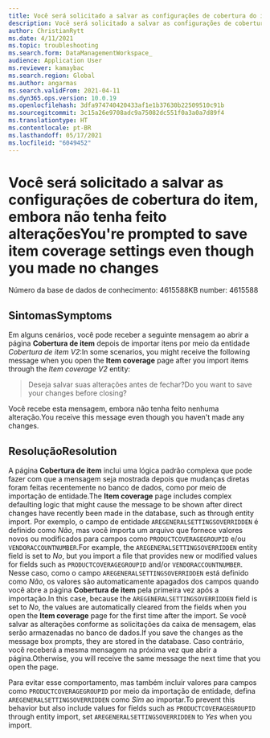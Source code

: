 ```yaml
---
title: Você será solicitado a salvar as configurações de cobertura do item, embora não tenha feito alterações
description: Você será solicitado a salvar as configurações de cobertura do item, embora não tenha feito alterações.
author: ChristianRytt
ms.date: 4/11/2021
ms.topic: troubleshooting
ms.search.form: DataManagementWorkspace_
audience: Application User
ms.reviewer: kamaybac
ms.search.region: Global
ms.author: angarmas
ms.search.validFrom: 2021-04-11
ms.dyn365.ops.version: 10.0.19
ms.openlocfilehash: 3dfa974740420433af1e1b37630b22509510c91b
ms.sourcegitcommit: 3c15a26e9708adc9a75082dc551f0a3a0a7d89f4
ms.translationtype: HT
ms.contentlocale: pt-BR
ms.lasthandoff: 05/17/2021
ms.locfileid: "6049452"
---
```

# <a name="youre-prompted-to-save-item-coverage-settings-even-though-you-made-no-changes"></a><span data-ttu-id="cb265-103">Você será solicitado a salvar as configurações de cobertura do item, embora não tenha feito alterações</span><span class="sxs-lookup"><span data-stu-id="cb265-103">You're prompted to save item coverage settings even though you made no changes</span></span>

<span data-ttu-id="cb265-104">Número da base de dados de conhecimento: 4615588</span><span class="sxs-lookup"><span data-stu-id="cb265-104">KB number: 4615588</span></span>

## <a name="symptoms"></a><span data-ttu-id="cb265-105">Sintomas</span><span class="sxs-lookup"><span data-stu-id="cb265-105">Symptoms</span></span>

<span data-ttu-id="cb265-106">Em alguns cenários, você pode receber a seguinte mensagem ao abrir a página **Cobertura de item** depois de importar itens por meio da entidade *Cobertura de item V2*:</span><span class="sxs-lookup"><span data-stu-id="cb265-106">In some scenarios, you might receive the following message when you open the **Item coverage** page after you import items through the *Item coverage V2* entity:</span></span>

> <span data-ttu-id="cb265-107">Deseja salvar suas alterações antes de fechar?</span><span class="sxs-lookup"><span data-stu-id="cb265-107">Do you want to save your changes before closing?</span></span>

<span data-ttu-id="cb265-108">Você recebe esta mensagem, embora não tenha feito nenhuma alteração.</span><span class="sxs-lookup"><span data-stu-id="cb265-108">You receive this message even though you haven't made any changes.</span></span>

## <a name="resolution"></a><span data-ttu-id="cb265-109">Resolução</span><span class="sxs-lookup"><span data-stu-id="cb265-109">Resolution</span></span>

<span data-ttu-id="cb265-110">A página **Cobertura de item** inclui uma lógica padrão complexa que pode fazer com que a mensagem seja mostrada depois que mudanças diretas foram feitas recentemente no banco de dados, como por meio de importação de entidade.</span><span class="sxs-lookup"><span data-stu-id="cb265-110">The **Item coverage** page includes complex defaulting logic that might cause the message to be shown after direct changes have recently been made in the database, such as through entity import.</span></span> <span data-ttu-id="cb265-111">Por exemplo, o campo de entidade `AREGENERALSETTINGSOVERRIDDEN` é definido como *Não*, mas você importa um arquivo que fornece valores novos ou modificados para campos como `PRODUCTCOVERAGEGROUPID` e/ou `VENDORACCOUNTNUMBER`.</span><span class="sxs-lookup"><span data-stu-id="cb265-111">For example, the `AREGENERALSETTINGSOVERRIDDEN` entity field is set to *No*, but you import a file that provides new or modified values for fields such as `PRODUCTCOVERAGEGROUPID` and/or `VENDORACCOUNTNUMBER`.</span></span> <span data-ttu-id="cb265-112">Nesse caso, como o campo `AREGENERALSETTINGSOVERRIDDEN` está definido como *Não*, os valores são automaticamente apagados dos campos quando você abre a página **Cobertura de item** pela primeira vez após a importação.</span><span class="sxs-lookup"><span data-stu-id="cb265-112">In this case, because the `AREGENERALSETTINGSOVERRIDDEN` field is set to *No*, the values are automatically cleared from the fields when you open the **Item coverage** page for the first time after the import.</span></span> <span data-ttu-id="cb265-113">Se você salvar as alterações conforme as solicitações da caixa de mensagem, elas serão armazenadas no banco de dados.</span><span class="sxs-lookup"><span data-stu-id="cb265-113">If you save the changes as the message box prompts, they are stored in the database.</span></span> <span data-ttu-id="cb265-114">Caso contrário, você receberá a mesma mensagem na próxima vez que abrir a página.</span><span class="sxs-lookup"><span data-stu-id="cb265-114">Otherwise, you will receive the same message the next time that you open the page.</span></span>

<span data-ttu-id="cb265-115">Para evitar esse comportamento, mas também incluir valores para campos como `PRODUCTCOVERAGEGROUPID` por meio da importação de entidade, defina `AREGENERALSETTINGSOVERRIDDEN` como *Sim* ao importar.</span><span class="sxs-lookup"><span data-stu-id="cb265-115">To prevent this behavior but also include values for fields such as `PRODUCTCOVERAGEGROUPID` through entity import, set `AREGENERALSETTINGSOVERRIDDEN` to *Yes* when you import.</span></span>

